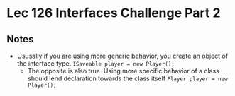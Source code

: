 # Lec 126 Interfaces Challenge Part 2

## Notes
* Ususally if you are using more generic behavior, you create an object of the interface type. `ISaveable player = new Player();`
  * The opposite is also true. Using more specific behavior of a class should lend declaration towards the class itself `Player player = new Player();`

